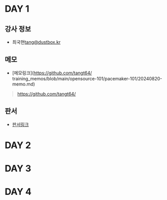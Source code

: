 # DAY 1

## 강사 정보

- 최국현<tang@dustbox.kr>

## 메모

- [메모링크](https://github.com/tangt64/
training_memos/blob/main/opensource-101/pacemaker-101/20240820-memo.md)
>https://github.com/tangt64/

## 판서

- [판서링크](https://miro.com/welcomeonboard/UFZWSmR4TlAyRmRZbEJQUERBM0RoSmhuWVRNZEFQVmpzVkkxSjg4cUl3VFZqc21mQWh0c1FkOUdLRU1WdDVOS3wzNDU4NzY0NTg1NjQ5MDkwMzU0fDI=?share_link_id=105134262742)

# DAY 2

# DAY 3

# DAY 4